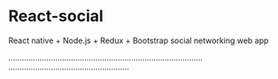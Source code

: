 # React-social
React native + Node.js + Redux + Bootstrap social networking web app

.......................................................................................
......................................................